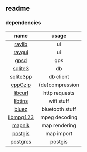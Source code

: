 ## readme

### dependencies
name | usage
:-----:|:-----:
[raylib](https://github.com/raysan5/raylib)|ui
[raygui](https://github.com/raysan5/raygui)|ui
[gpsd](http://www.catb.org/gpsd/)|gps
[sqlite3](https://www.sqlite.org)|db
[sqlite3pp](https://github.com/iwongu/sqlite3pp)|db client
[cppGzip](https://github.com/TimSC/cppGzip)|(de)compression
[libcurl](https://curl.haxx.se/libcurl/)|http requests
[libtins](http://libtins.github.io/)|wifi stuff
[bluez](http://bluez.org)|bluetooth stuff
[libmpg123](https://www.mpg123.de)|mpeg decoding
[mapnik](https://github.com/mapnik/mapnik)|map rendering
[postgis](https://postgis.net/)|map import
[postgres](https://www.postgresql.org/)|postgis